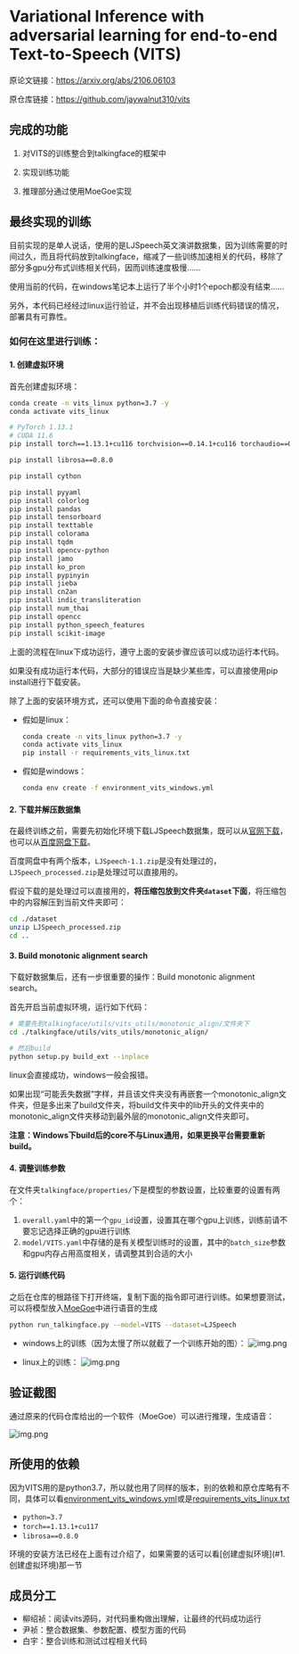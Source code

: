 # Variational Inference with adversarial learning for end-to-end Text-to-Speech (VITS)

原论文链接：https://arxiv.org/abs/2106.06103

原仓库链接：https://github.com/jaywalnut310/vits

## 完成的功能

1. 对VITS的训练整合到talkingface的框架中

2. 实现训练功能

3. 推理部分通过使用MoeGoe实现



## 最终实现的训练

目前实现的是单人说话，使用的是LJSpeech英文演讲数据集，因为训练需要的时间过久，而且将代码放到talkingface，缩减了一些训练加速相关的代码，移除了部分多gpu分布式训练相关代码，因而训练速度极慢……

使用当前的代码，在windows笔记本上运行了半个小时1个epoch都没有结束……

另外，本代码已经经过linux运行验证，并不会出现移植后训练代码错误的情况，部署具有可靠性。



### 如何在这里进行训练：

#### 1. 创建虚拟环境

首先创建虚拟环境：

```bash
conda create -n vits_linux python=3.7 -y
conda activate vits_linux

# PyTorch 1.13.1
# CUDA 11.6
pip install torch==1.13.1+cu116 torchvision==0.14.1+cu116 torchaudio==0.13.1 --extra-index-url https://download.pytorch.org/whl/cu116

pip install librosa==0.8.0

pip install cython

pip install pyyaml
pip install colorlog
pip install pandas
pip install tensorboard
pip install texttable
pip install colorama
pip install tqdm
pip install opencv-python
pip install jamo
pip install ko_pron
pip install pypinyin
pip install jieba
pip install cn2an
pip install indic_transliteration
pip install num_thai
pip install opencc
pip install python_speech_features
pip install scikit-image
```

上面的流程在linux下成功运行，遵守上面的安装步骤应该可以成功运行本代码。

如果没有成功运行本代码，大部分的错误应当是缺少某些库，可以直接使用pip install进行下载安装。

除了上面的安装环境方式，还可以使用下面的命令直接安装：

* 假如是linux：

  ```bash
  conda create -n vits_linux python=3.7 -y
  conda activate vits_linux
  pip install -r requirements_vits_linux.txt
  ```

* 假如是windows：

  ```bash
  conda env create -f environment_vits_windows.yml
  ```



#### 2. 下载并解压数据集

在最终训练之前，需要先初始化环境下载LJSpeech数据集，既可以从[官网下载](https://keithito.com/LJ-Speech-Dataset/)，也可以从[百度网盘下载](https://pan.baidu.com/s/1oTBcZawH7YpysQeYk8-5fw?pwd=706s)。

百度网盘中有两个版本，`LJSpeech-1.1.zip`是没有处理过的，`LJSpeech_processed.zip`是处理过可以直接用的。

假设下载的是处理过可以直接用的，**将压缩包放到文件夹`dataset`下面**，将压缩包中的内容解压到当前文件夹即可：

```bash
cd ./dataset
unzip LJSpeech_processed.zip
cd ..
```



#### 3. Build monotonic alignment search

下载好数据集后，还有一步很重要的操作：Build monotonic alignment search。

首先开启当前虚拟环境，运行如下代码：

```bash
# 需要先到talkingface/utils/vits_utils/monotonic_align/文件夹下
cd ./talkingface/utils/vits_utils/monotonic_align/

# 然后build
python setup.py build_ext --inplace
```

linux会直接成功，windows一般会报错。

如果出现“可能丢失数据”字样，并且该文件夹没有再嵌套一个monotonic_align文件夹，但是多出来了build文件夹，将build文件夹中的lib开头的文件夹中的monotonic_align文件夹移动到最外层的monotonic_align文件夹即可。

**注意：Windows下build后的core不与Linux通用，如果更换平台需要重新build。**



#### 4. 调整训练参数

在文件夹`talkingface/properties/`下是模型的参数设置，比较重要的设置有两个：

1. `overall.yaml`中的第一个`gpu_id`设置，设置其在哪个gpu上训练，训练前请不要忘记选择正确的gpu进行训练
2. `model/VITS.yaml`中存储的是有关模型训练时的设置，其中的`batch_size`参数和gpu内存占用高度相关，请调整其到合适的大小



#### 5. 运行训练代码

之后在仓库的根路径下打开终端，复制下面的指令即可进行训练。如果想要测试，可以将模型放入[MoeGoe](https://github.com/CjangCjengh/MoeGoe)中进行语音的生成

```bash
python run_talkingface.py --model=VITS --dataset=LJSpeech
```

* windows上的训练（因为太慢了所以就截了一个训练开始的图）：
  ![img.png](./readme_img/train_img_windows.png)

* linux上的训练：
  ![img.png](./readme_img/train_img_linux.png)



## 验证截图

通过原来的代码仓库给出的一个软件（MoeGoe）可以进行推理，生成语音：

![img.png](./readme_img/val_img.png)



## 所使用的依赖

因为VITS用的是python3.7，所以就也用了同样的版本，别的依赖和原仓库略有不同，具体可以看[environment_vits_windows.yml](./environment_vits_windows.yml)或是[requirements_vits_linux.txt](./requirements_vits_linux.txt)

- `python=3.7`
- `torch==1.13.1+cu117`
- `librosa==0.8.0`

环境的安装方法已经在上面有过介绍了，如果需要的话可以看[创建虚拟环境](#1. 创建虚拟环境)那一节

## 成员分工

- 柳绍祯：阅读vits源码，对代码重构做出理解，让最终的代码成功运行
- 尹祯：整合数据集、参数配置、模型方面的代码
- 白宇：整合训练和测试过程相关代码